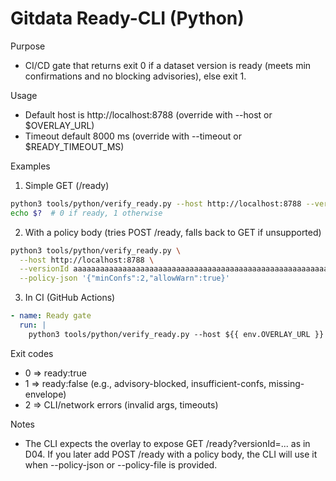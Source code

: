 # Gitdata Ready-CLI (Python)

Purpose
- CI/CD gate that returns exit 0 if a dataset version is ready (meets min confirmations and no blocking advisories), else exit 1.

Usage
- Default host is http://localhost:8788 (override with --host or $OVERLAY_URL)
- Timeout default 8000 ms (override with --timeout or $READY_TIMEOUT_MS)

Examples

1) Simple GET (/ready)
```bash
python3 tools/python/verify_ready.py --host http://localhost:8788 --versionId aaaaaaaaaaaaaaaaaaaaaaaaaaaaaaaaaaaaaaaaaaaaaaaaaaaaaaaaaaaaaaaa
echo $?  # 0 if ready, 1 otherwise
```

2) With a policy body (tries POST /ready, falls back to GET if unsupported)
```bash
python3 tools/python/verify_ready.py \
  --host http://localhost:8788 \
  --versionId aaaaaaaaaaaaaaaaaaaaaaaaaaaaaaaaaaaaaaaaaaaaaaaaaaaaaaaaaaaaaaaa \
  --policy-json '{"minConfs":2,"allowWarn":true}'
```

3) In CI (GitHub Actions)
```yaml
- name: Ready gate
  run: |
    python3 tools/python/verify_ready.py --host ${{ env.OVERLAY_URL }} --versionId ${{ env.VERSION_ID }}
```

Exit codes
- 0 => ready:true
- 1 => ready:false (e.g., advisory-blocked, insufficient-confs, missing-envelope)
- 2 => CLI/network errors (invalid args, timeouts)

Notes
- The CLI expects the overlay to expose GET /ready?versionId=... as in D04. If you later add POST /ready with a policy body, the CLI will use it when --policy-json or --policy-file is provided.